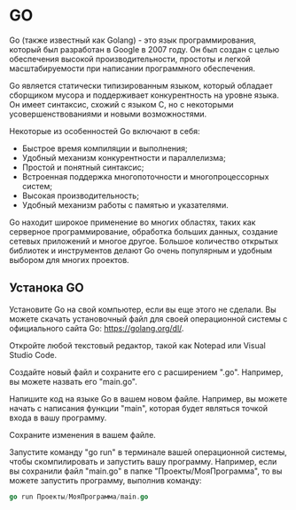 # GO

Go (также известный как Golang) - это язык программирования, который был разработан в Google в 2007 году. Он был создан с целью обеспечения высокой производительности, простоты и легкой масштабируемости при написании программного обеспечения.

Go является статически типизированным языком, который обладает сборщиком мусора и поддерживает конкурентность на уровне языка. Он имеет синтаксис, схожий с языком C, но с некоторыми усовершенствованиями и новыми возможностями.

Некоторые из особенностей Go включают в себя:

* Быстрое время компиляции и выполнения;
* Удобный механизм конкурентности и параллелизма;
* Простой и понятный синтаксис;
* Встроенная поддержка многопоточности и многопроцессорных систем;
* Высокая производительность;
* Удобный механизм работы с памятью и указателями.

Go находит широкое применение во многих областях, таких как серверное программирование, обработка больших данных, создание сетевых приложений и многое другое. Большое количество открытых библиотек и инструментов делают Go очень популярным и удобным выбором для многих проектов.

## Устанока GO

Установите Go на свой компьютер, если вы еще этого не сделали. Вы можете скачать установочный файл для своей операционной системы с официального сайта Go: <https://golang.org/dl/>.

Откройте любой текстовый редактор, такой как Notepad или Visual Studio Code.

Создайте новый файл и сохраните его с расширением ".go". Например, вы можете назвать его "main.go".

Напишите код на языке Go в вашем новом файле. Например, вы можете начать с написания функции "main", которая будет являться точкой входа в вашу программу.

Сохраните изменения в вашем файле.

Запустите команду "go run" в терминале вашей операционной системы, чтобы скомпилировать и запустить вашу программу. Например, если вы сохранили файл "main.go" в папке "Проекты/МояПрограмма", то вы можете запустить программу, выполнив команду:

```go
go run Проекты/МояПрограмма/main.go
```
